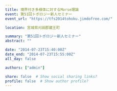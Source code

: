 ```yaml
---
title: 境界付き多様体に対するMorse理論
event: 第51回トポロジー新人セミナー
event_url: "https://tfs2014tohoku.jimdofree.com/"

location: 宮城県刈田郡蔵王町

summary: "第51回トポロジー新人セミナー"
abstract: ""

date: "2014-07-23T15:40:00Z"
date_end: "2014-07-23T15:55:00Z"
all_day: false

authors: ["admin"]

share: false  # Show social sharing links?
profile: false  # Show author profile?
---
```

